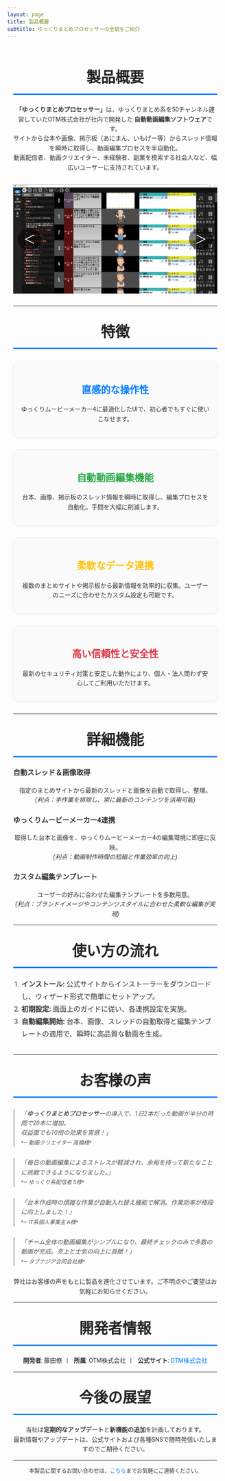 ```yaml
---
layout: page
title: 製品概要
subtitle: ゆっくりまとめプロセッサーの全貌をご紹介
---
```


<style>
  /* Google Fonts の読み込み */
  @import url('https://fonts.googleapis.com/css2?family=Roboto:wght@400;500;700&display=swap');

  /* 全体の基本設定 */
  .page-content {
    font-family: 'Roboto', sans-serif;
    line-height: 1.6;
    color: #333;
    max-width: 900px;
    margin: 0 auto;
    padding: 1em;
  }
  /* セクション見出し */
  .section-title {
    text-align: center;
    font-size: 2.4em;
    margin-top: 1em;
    margin-bottom: 0.7em;
    color: #222;
    border-bottom: 3px solid #007BFF;
    padding-bottom: 0.3em;
  }
  /* カルーセル全体 */
  .carousel {
    position: relative;
    width: 100%;
    overflow: hidden;
    margin: 2em 0;
  }
  .carousel-track {
    display: flex;
    transition: transform 0.5s ease-in-out;
    list-style: none;
    padding: 0;
    margin: 0;
  }
  .carousel-slide {
    position: relative;
    min-width: 100%;
    box-sizing: border-box;
  }
  .carousel-slide img {
    width: 100%;
    display: block;
    /* ツールチップ日本語設定（各imgタグで title 属性設定） */
  }
  /* ナビゲーション矢印（カルーセル） */
  .carousel-button {
    position: absolute;
    top: 50%;
    transform: translateY(-50%);
    background: rgba(0,0,0,0.5);
    border: none;
    color: #fff;
    font-size: 2em;
    padding: 0.2em 0.5em;
    cursor: pointer;
    border-radius: 50%;
    z-index: 10;
    user-select: none;
  }
  .carousel-button--left {
    left: 10px;
  }
  .carousel-button--right {
    right: 10px;
  }
  .carousel-button:hover {
    background: rgba(0,0,0,0.8);
  }
  /* インジケーター： 画像の直下に配置 */
  .carousel-indicators-container {
    position: absolute;
    bottom: 10px;
    left: 50%;
    transform: translateX(-50%);
    display: flex;
    gap: 0.5em;
    z-index: 10;
  }
  .carousel-indicator {
    width: 12px;
    height: 12px;
    background: rgba(255,255,255,0.6);
    border-radius: 50%;
    cursor: pointer;
    transition: background 0.3s ease;
  }
  .carousel-indicator.active {
    background: #007BFF;
  }
  /* モーダル（全画面拡大表示用） */
  .modal {
    display: none;
    position: fixed;
    z-index: 1000;
    left: 0;
    top: 0;
    width: 100vw;
    height: 100vh;
    background: rgba(0,0,0,0.9);
    justify-content: center;
    align-items: center;
    flex-direction: column;
  }
  .modal img {
    width: 60%;  /* 60% に調整 */
    height: auto;
    border-radius: 8px;
  }
  .modal .modal-info {
    color: #fff;
    margin-top: 1em;
    font-size: 1.2em;
  }
  .modal .close-modal {
    position: absolute;
    top: 20px;
    right: 30px;
    font-size: 2.5em;
    color: #fff;
    cursor: pointer;
    transition: color 0.3s ease;
  }
  .modal .close-modal:hover {
    color: #ccc;
  }
  /* モーダル内ナビゲーション矢印 */
  .modal-button {
    position: absolute;
    top: 50%;
    transform: translateY(-50%);
    background: rgba(0,0,0,0.5);
    border: none;
    color: #fff;
    font-size: 2em;
    padding: 0.2em 0.5em;
    cursor: pointer;
    border-radius: 50%;
    user-select: none;
  }
  .modal-button--left {
    left: 30px;
  }
  .modal-button--right {
    right: 30px;
  }
  .modal-button:hover {
    background: rgba(0,0,0,0.8);
  }
  /* 以下は既存のスタイル（特徴、使い方の流れ、お客様の声、開発者情報、今後の展望） */
  .feature-item {
    text-align: center;
    padding: 1.2em;
    margin: 2em auto;
    border: 1px solid #eee;
    border-radius: 12px;
    background-color: #fafafa;
    max-width: 700px;
    box-shadow: 0 2px 6px rgba(0,0,0,0.05);
    transition: transform 0.3s ease, box-shadow 0.3s ease;
  }
  .feature-item:hover {
    transform: translateY(-5px);
    box-shadow: 0 4px 12px rgba(0,0,0,0.15);
  }
  .feature-item h3 {
    margin-bottom: 0.7em;
    font-size: 1.6em;
  }
  .usage-list {
    max-width: 800px;
    margin: 0 auto 2em;
    font-size: 1.15em;
    line-height: 1.8;
    list-style-type: decimal;
    padding-left: 1.2em;
  }
  blockquote {
    border-left: 4px solid #ccc;
    margin: 1.8em 0;
    padding-left: 1em;
    font-style: italic;
    color: #555;
  }
  a {
    color: #007BFF;
    text-decoration: none;
    transition: color 0.3s ease;
  }
  a:hover {
    color: #0056b3;
    text-decoration: underline;
  }
  @media screen and (max-width: 768px) {
    .section-title { font-size: 2em; }
  }
</style>

<div class="page-content">
  <!-- 製品概要のイントロダクション -->
  <h2 class="section-title">製品概要</h2>
  <p style="text-align: center;">
    <strong>「ゆっくりまとめプロセッサー」</strong>は、ゆっくりまとめ系を50チャンネル運営していたOTM株式会社が社内で開発した
    <strong>自動動画編集ソフトウェア</strong>です。<br>
    サイトから台本や画像、掲示板（あにまん、いもげー等）からスレッド情報を瞬時に取得し、動画編集プロセスを半自動化。<br>
    動画配信者、動画クリエイター、未経験者、副業を模索する社会人など、幅広いユーザーに支持されています。
  </p>

  <!-- カルーセル -->
  <div class="carousel">
    <ul class="carousel-track">
      <li class="carousel-slide">
        <img src="/assets/img/製品イメージ1.png" alt="製品イメージ1" class="carousel-image" title="クリックして拡大">
      </li>
      <li class="carousel-slide">
        <img src="/assets/img/製品イメージ2.png" alt="製品イメージ2" class="carousel-image" title="クリックして拡大">
      </li>
      <li class="carousel-slide">
        <img src="/assets/img/製品イメージ3.png" alt="製品イメージ3" class="carousel-image" title="クリックして拡大">
      </li>
    </ul>
    <!-- ナビゲーション矢印 -->
    <button class="carousel-button carousel-button--left">＜</button>
    <button class="carousel-button carousel-button--right">＞</button>
    <!-- インジケーターを画像の直下に配置 -->
    <div class="carousel-indicators-container">
      <div class="carousel-indicators"></div>
    </div>
  </div>

  <hr>

  <!-- 製品の特徴 -->
  <h2 class="section-title">特徴</h2>
  <div class="feature-item">
    <h3 style="color:#007BFF;">直感的な操作性</h3>
    <p>ゆっくりムービーメーカー4に最適化したUIで、初心者でもすぐに使いこなせます。</p>
  </div>
  <div class="feature-item">
    <h3 style="color:#28A745;">自動動画編集機能</h3>
    <p>台本、画像、掲示板のスレッド情報を瞬時に取得し、編集プロセスを自動化。手間を大幅に削減します。</p>
  </div>
  <div class="feature-item">
    <h3 style="color:#FFC107;">柔軟なデータ連携</h3>
    <p>複数のまとめサイトや掲示板から最新情報を効率的に収集。ユーザーのニーズに合わせたカスタム設定も可能です。</p>
  </div>
  <div class="feature-item">
    <h3 style="color:#DC3545;">高い信頼性と安全性</h3>
    <p>最新のセキュリティ対策と安定した動作により、個人・法人問わず安心してご利用いただけます。</p>
  </div>

  <hr>

  <!-- 詳細な機能説明 -->
  <h2 class="section-title">詳細機能</h2>
  <h3 class="subsection-title">自動スレッド＆画像取得</h3>
  <p style="text-align: center;">
    指定のまとめサイトから最新のスレッドと画像を自動で取得し、整理。<br>
    <em>(利点：手作業を排除し、常に最新のコンテンツを活用可能)</em>
  </p>
  <h3 class="subsection-title">ゆっくりムービーメーカー4連携</h3>
  <p style="text-align: center;">
    取得した台本と画像を、ゆっくりムービーメーカー4の編集環境に即座に反映。<br>
    <em>(利点：動画制作時間の短縮と作業効率の向上)</em>
  </p>
  <h3 class="subsection-title">カスタム編集テンプレート</h3>
  <p style="text-align: center;">
    ユーザーの好みに合わせた編集テンプレートを多数用意。<br>
    <em>(利点：ブランドイメージやコンテンツスタイルに合わせた柔軟な編集が実現)</em>
  </p>

  <hr>

  <!-- 使い方の流れ -->
  <h2 class="section-title">使い方の流れ</h2>
  <ol class="usage-list">
    <li><strong>インストール:</strong> 公式サイトからインストーラーをダウンロードし、ウィザード形式で簡単にセットアップ。</li>
    <li><strong>初期設定:</strong> 画面上のガイドに従い、各連携設定を実施。</li>
    <li><strong>自動編集開始:</strong> 台本、画像、スレッドの自動取得と編集テンプレートの適用で、瞬時に高品質な動画を生成。</li>
  </ol>

  <hr>

  <!-- お客様の声 -->
  <h2 class="section-title">お客様の声</h2>
  <blockquote>
    「<strong>ゆっくりまとめプロセッサー</strong>の導入で、1日2本だった動画が半分の時間で20本に増加。<br>
    収益面でも10倍の効果を実感！」<br>
    <span style="font-size:0.9em;">*— 動画クリエイター 高橋様*</span>
  </blockquote>
  <blockquote>
    「毎日の動画編集によるストレスが軽減され、余裕を持って新たなことに挑戦できるようになりました。」<br>
    <span style="font-size:0.9em;">*— ゆっくり系配信者 S様*</span>
  </blockquote>
  <blockquote>
    「台本作成時の煩雑な作業が自動入れ替え機能で解消。作業効率が格段に向上しました！」<br>
    <span style="font-size:0.9em;">*— IT系個人事業主 A様*</span>
  </blockquote>
  <blockquote>
    「チーム全体の動画編集がシンプルになり、最終チェックのみで多数の動画が完成。売上と士気の向上に貢献！」<br>
    <span style="font-size:0.9em;">*— タブナジア合同会社様*</span>
  </blockquote>
  <p style="text-align: center;">
    弊社はお客様の声をもとに製品を進化させています。ご不明点やご要望はお気軽にお知らせください。
  </p>

  <hr>

  <!-- 開発者・企業情報 -->
  <h2 class="section-title">開発者情報</h2>
  <p style="text-align: center;">
    <strong>開発者</strong>: 藤田僚&nbsp;&nbsp;&nbsp;|&nbsp;&nbsp;&nbsp;
    <strong>所属</strong>: OTM株式会社&nbsp;&nbsp;&nbsp;|&nbsp;&nbsp;&nbsp;
    <strong>公式サイト</strong>: <a href="https://your-company-website.example" target="_blank">OTM株式会社</a>
  </p>

  <hr>

  <!-- 今後の展望 -->
  <h2 class="section-title">今後の展望</h2>
  <p style="text-align: center;">
    当社は<strong>定期的なアップデート</strong>と<strong>新機能の追加</strong>を計画しております。<br>
    最新情報やアップデートは、公式サイトおよび各種SNSで随時発信いたしますのでご期待ください。
  </p>

  <hr>

  <!-- フッター用情報 -->
  <p style="text-align: center; font-size: 0.9em;">
    本製品に関するお問い合わせは、<a href="mailto:fujita.otm@gmail.com">こちら</a>までお気軽にご連絡ください。
  </p>
</div>

<!-- モーダル（全画面拡大表示用） -->
<div id="modal" class="modal">
  <span class="close-modal">&times;</span>
  <button class="modal-button modal-button--left">＜</button>
  <button class="modal-button modal-button--right">＞</button>
  <img id="modal-image" src="" alt="">
  <div class="modal-info" id="modal-info"></div>
</div>

<script>
  // --- カルーセル処理 ---
  const track = document.querySelector('.carousel-track');
  const slides = Array.from(track.children);
  let currentSlideIndex = 0;
  const slideCount = slides.length;

  // 各スライドの配置
  slides.forEach((slide, index) => {
    slide.style.left = index * 100 + '%';
  });

  const moveToSlide = (index) => {
    track.style.transform = 'translateX(-' + index * 100 + '%)';
    currentSlideIndex = index;
    updateIndicators(index);
  };

  // インジケーター作成
  const indicatorsContainer = document.querySelector('.carousel-indicators');
  indicatorsContainer.innerHTML = '';
  for (let i = 0; i < slideCount; i++) {
    const dot = document.createElement('div');
    dot.classList.add('carousel-indicator');
    if (i === 0) dot.classList.add('active');
    dot.setAttribute('data-slide', i);
    indicatorsContainer.appendChild(dot);
  }
  const updateIndicators = (index) => {
    document.querySelectorAll('.carousel-indicator').forEach((dot, i) => {
      dot.classList.toggle('active', i === index);
    });
  };

  // インジケータークリック
  document.querySelectorAll('.carousel-indicator').forEach(dot => {
    dot.addEventListener('click', (e) => {
      const index = parseInt(e.target.getAttribute('data-slide'));
      moveToSlide(index);
    });
  });

  // 自動再生（5秒ごと）
  setInterval(() => {
    const nextIndex = (currentSlideIndex + 1) % slideCount;
    moveToSlide(nextIndex);
  }, 5000);

  // --- モーダル処理 ---
  const modal = document.getElementById('modal');
  const modalImage = document.getElementById('modal-image');
  const modalInfo = document.getElementById('modal-info');
  const closeModal = document.querySelector('.close-modal');

  // 画像クリックでモーダル表示
  document.querySelectorAll('.carousel-image').forEach((img, index) => {
    img.addEventListener('click', () => {
      modal.style.display = 'flex';
      modalImage.src = img.src;
      modalInfo.textContent = '画像 ' + (index + 1) + ' / ' + slideCount;
      currentModalIndex = index;
    });
  });

  closeModal.addEventListener('click', () => {
    modal.style.display = 'none';
  });
  window.addEventListener('click', (e) => {
    if (e.target === modal) {
      modal.style.display = 'none';
    }
  });

  // --- モーダル内ナビゲーション ---
  const modalPrevButton = document.querySelector('.modal-button--left');
  const modalNextButton = document.querySelector('.modal-button--right');
  let currentModalIndex = 0;

  modalPrevButton.addEventListener('click', () => {
    currentModalIndex = (currentModalIndex - 1 + slideCount) % slideCount;
    modalImage.src = slides[currentModalIndex].querySelector('img').src;
    modalInfo.textContent = '画像 ' + (currentModalIndex + 1) + ' / ' + slideCount;
  });

  modalNextButton.addEventListener('click', () => {
    currentModalIndex = (currentModalIndex + 1) % slideCount;
    modalImage.src = slides[currentModalIndex].querySelector('img').src;
    modalInfo.textContent = '画像 ' + (currentModalIndex + 1) + ' / ' + slideCount;
  });
</script>

